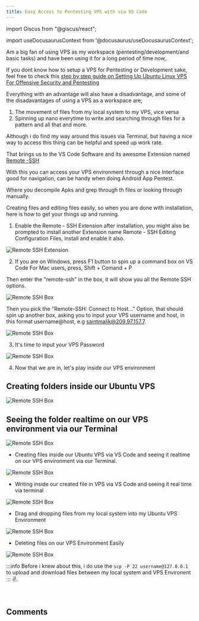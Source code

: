 ```yaml
---
title: Easy Access to Pentesting VPS with via VS Code
---
```

import Giscus from "@giscus/react";

import useDocusaurusContext from '@docusaurus/useDocusaurusContext';

Am a big fan of using VPS as my workspace (pentesting/development/and basic tasks) and have been using it for a long period of time now,.

If you dont know how to setup a VPS for Pentesting or Development sake, feel free to check this <a href="https://blog.saintmalik.me/linux-vps-for-offensive-security-pentesting/" target="_blank">step by step guide on Setting Up Ubuntu Linux VPS For Offensive Security and Pentesting</a>

Everything with an advantage will also have a disadvantage, and some of the disadavantages of using a VPS as a workspace are;

1. The movement of files from my local system to my VPS, vice versa
2. Spinning up nano everytime to write and searching through files for a pattern and all that and more.

Although i do find my way around this issues via Terminal, but having a nice way to access this thing can be helpful and speed up work rate.

That brings us to the VS Code Software and its awesome Extension named <a href="https://marketplace.visualstudio.com/items?itemName=ms-vscode-remote.remote-ssh"> Remote -SSH  </a>

With this you can access your VPS environment through a nice Interface good for navigation, can be handy when doing Android App Pentest.

Where you decompile Apks and grep through th files or looking through manually.

Creating files and editing files easily, so when you are done with installation, here is how to get your things up and running.


1. Enable the Remote - SSH Extension after installation, you might also be prompted to install another Extension name Remote - SSH Editing Configuration Files, install and enable it also.

<picture>
  <source type="image/webp" srcset={`${useDocusaurusContext().siteConfig.customFields.imgurl}/bgimg/remote-ssh.webp`} alt="Remote SSH Extensiont"/>
  <source type="image/jpeg" srcset={`${useDocusaurusContext().siteConfig.customFields.imgurl}/bgimg/remote-ssh.jpg`} alt="Remote SSH Extension"/>
  <img src={`${useDocusaurusContext().siteConfig.customFields.imgurl}/bgimg/remote-ssh.jpg`} alt="Remote SSH Extension"/>
</picture>

2. If you are on Windows, press F1 button to spin up a command box on VS Code For Mac users, press, Shift + Comand + P

Then  enter the "remote-ssh" in the box, it will show you all the Remote SSH options.

<picture>
  <source type="image/webp" srcset={`${useDocusaurusContext().siteConfig.customFields.imgurl}/bgimg/remote-ssh-box-vscode.webp`} alt="Remote SSH Box"/>
  <source type="image/jpeg" srcset={`${useDocusaurusContext().siteConfig.customFields.imgurl}/bgimg/remote-ssh-box-vscode.jpg`} alt="Remote SSH Box"/>
  <img src={`${useDocusaurusContext().siteConfig.customFields.imgurl}/bgimg/remote-ssh-box-vscode.jpg`} alt="Remote SSH Box"/>
</picture>

Then you pick the "Remote-SSH: Connect to Host..." Option, that should spin up another box, asking you to input your VPS username and host, in this format username@host, e.g saintmalik@209.97.157.7.

<picture>
  <source type="image/webp" srcset={`${useDocusaurusContext().siteConfig.customFields.imgurl}/bgimg/enter-username-host.webp`} alt="Remote SSH Box"/>
  <source type="image/jpeg" srcset={`${useDocusaurusContext().siteConfig.customFields.imgurl}/bgimg/enter-username-host.jpg`} alt="Remote SSH Box"/>
  <img src={`${useDocusaurusContext().siteConfig.customFields.imgurl}/bgimg/enter-username-host.jpg`} alt="Remote SSH Box"/>
</picture>

3. It's time to input your VPS Password

<picture>
  <source type="image/webp" srcset={`${useDocusaurusContext().siteConfig.customFields.imgurl}/bgimg/enter-your-password.webp`} alt="Remote SSH Box"/>
  <source type="image/jpeg" srcset={`${useDocusaurusContext().siteConfig.customFields.imgurl}/bgimg/enter-your-password.jpg`} alt="Remote SSH Box"/>
  <img src={`${useDocusaurusContext().siteConfig.customFields.imgurl}/bgimg/enter-your-password.jpg`} alt="Remote SSH Box"/>
</picture>

4. Now that we are in, let's play inside our VPS environment

## Creating folders inside our Ubuntu VPS

<picture>
  <source type="image/webp" srcset={`${useDocusaurusContext().siteConfig.customFields.imgurl}/bgimg/create-folder-remote-vps.webp`} alt="Remote SSH Box"/>
  <source type="image/jpeg" srcset={`${useDocusaurusContext().siteConfig.customFields.imgurl}/bgimg/create-folder-remote-vps.jpg`} alt="Remote SSH Box"/>
  <img src={`${useDocusaurusContext().siteConfig.customFields.imgurl}/bgimg/create-folder-remote-vps.jpg`} alt="Remote SSH Box"/>
</picture>

## Seeing the folder realtime on our VPS environment via our Terminal

<picture>
  <source type="image/webp" srcset={`${useDocusaurusContext().siteConfig.customFields.imgurl}/bgimg/create-folder-terminal-vps.webp`} alt="Remote SSH Box"/>
  <source type="image/jpeg" srcset={`${useDocusaurusContext().siteConfig.customFields.imgurl}/bgimg/create-folder-terminal-vps.jpg`} alt="Remote SSH Box"/>
  <img src={`${useDocusaurusContext().siteConfig.customFields.imgurl}/bgimg/create-folder-terminal-vps.jpg`} alt="Remote SSH Box"/>
</picture>


- Creating files inside our Ubuntu VPS via VS Code and seeing it realtime on our VPS environment via our Terminal.

<picture>
  <source type="image/webp" srcset={`${useDocusaurusContext().siteConfig.customFields.imgurl}/bgimg/vps-check-terminal-file..webp`} alt="Remote SSH Box"/>
  <source type="image/jpeg" srcset={`${useDocusaurusContext().siteConfig.customFields.imgurl}/bgimg/vps-check-terminal-file..jpg`} alt="Remote SSH Box"/>
  <img src={`${useDocusaurusContext().siteConfig.customFields.imgurl}/bgimg/vps-check-terminal-file..jpg`} alt="Remote SSH Box"/>
</picture>

- Writing inside our created file in VPS via VS Code and seeing it real time via terminal

<picture>
  <source type="image/webp" srcset={`${useDocusaurusContext().siteConfig.customFields.imgurl}/bgimg/write-file-terminal-vps.webp`} alt="Remote SSH Box"/>
  <source type="image/jpeg" srcset={`${useDocusaurusContext().siteConfig.customFields.imgurl}/bgimg/write-file-terminal-vps.jpg`} alt="Remote SSH Box"/>
  <img src={`${useDocusaurusContext().siteConfig.customFields.imgurl}/bgimg/write-file-terminal-vps.jpg`} alt="Remote SSH Box"/>
</picture>

- Drag and dropping files from my local system into my Ubuntu VPS Environment

<picture>
  <source type="image/webp" srcset={`${useDocusaurusContext().siteConfig.customFields.imgurl}/bgimg/moving-files-in-vps-to-local-system.webp`} alt="Remote SSH Box"/>
  <source type="image/jpeg" srcset={`${useDocusaurusContext().siteConfig.customFields.imgurl}/bgimg/moving-files-in-vps-to-local-system.jpg`} alt="Remote SSH Box"/>
  <img src={`${useDocusaurusContext().siteConfig.customFields.imgurl}/bgimg/moving-files-in-vps-to-local-system.jpg`} alt="Remote SSH Box"/>
</picture>

- Deleting files on our VPS Environment Easily

<picture>
  <source type="image/webp" srcset={`${useDocusaurusContext().siteConfig.customFields.imgurl}/bgimg/delete-files-vps-remote.webp`} alt="Remote SSH Box"/>
  <source type="image/jpeg" srcset={`${useDocusaurusContext().siteConfig.customFields.imgurl}/bgimg/delete-files-vps-remote.jpg`} alt="Remote SSH Box"/>
  <img src={`${useDocusaurusContext().siteConfig.customFields.imgurl}/bgimg/delete-files-vps-remote.jpg`} alt="Remote SSH Box"/>
</picture>

:::info
Before i knew about this, i do use the  ``` scp -P 22 username@127.0.0.1 ``` to upload and download files between my local system and VPS Environent
:::
✌️.

<br/>
<h2>Comments</h2>
<Giscus
id="comments"
repo="saintmalik/blog.saintmalik.me"
repoId="MDEwOlJlcG9zaXRvcnkzOTE0MzQyOTI="
category="General"
categoryId="DIC_kwDOF1TQNM4CQ8lN"
mapping="title"
term="Comments"
reactionsEnabled="1"
emitMetadata="0"
inputPosition="top"
theme="preferred_color_scheme"
lang="en"
loading="lazy"
crossorigin="anonymous"
    />